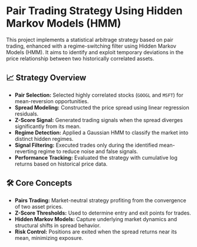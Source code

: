 # Pair Trading Strategy Using Hidden Markov Models (HMM)

This project implements a statistical arbitrage strategy based on pair trading, enhanced with a regime-switching filter using Hidden Markov Models (HMM). It aims to identify and exploit temporary deviations in the price relationship between two historically correlated assets.

## 📈 Strategy Overview

- **Pair Selection:** Selected highly correlated stocks (`GOOGL` and `MSFT`) for mean-reversion opportunities.  
- **Spread Modeling:** Constructed the price spread using linear regression residuals.  
- **Z-Score Signal:** Generated trading signals when the spread diverges significantly from its mean.  
- **Regime Detection:** Applied a Gaussian HMM to classify the market into distinct hidden regimes.  
- **Signal Filtering:** Executed trades only during the identified mean-reverting regime to reduce noise and false signals.  
- **Performance Tracking:** Evaluated the strategy with cumulative log returns based on historical price data.

## 🛠️ Core Concepts

- **Pairs Trading:** Market-neutral strategy profiting from the convergence of two asset prices.  
- **Z-Score Thresholds:** Used to determine entry and exit points for trades.  
- **Hidden Markov Models:** Capture underlying market dynamics and structural shifts in spread behavior.  
- **Risk Control:** Positions are exited when the spread returns near its mean, minimizing exposure.
